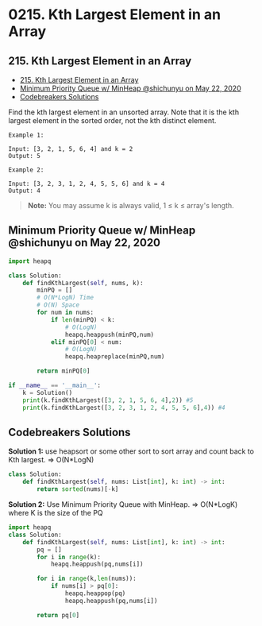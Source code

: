 # 0215. Kth Largest Element in an Array

## 215. Kth Largest Element in an Array

* [215. Kth Largest Element in an Array](0215.-kth-largest-element-in-an-array.md#215-kth-largest-element-in-an-array)
* [Minimum Priority Queue w/ MinHeap @shichunyu on May 22, 2020](0215.-kth-largest-element-in-an-array.md#minimum-priority-queue-w-minheap-shichunyu-on-may-22-2020)
* [Codebreakers Solutions](0215.-kth-largest-element-in-an-array.md#codebreakers-solutions)

Find the kth largest element in an unsorted array. Note that it is the kth largest element in the sorted order, not the kth distinct element.

```text
Example 1:

Input: [3, 2, 1, 5, 6, 4] and k = 2
Output: 5
```

```text
Example 2:

Input: [3, 2, 3, 1, 2, 4, 5, 5, 6] and k = 4
Output: 4
```

> **Note:** You may assume k is always valid, 1 ≤ k ≤ array's length.

## Minimum Priority Queue w/ MinHeap @shichunyu on May 22, 2020

```python
import heapq

class Solution:
    def findKthLargest(self, nums, k):
        minPQ = []
        # O(N*LogN) Time
        # O(N) Space
        for num in nums:
            if len(minPQ) < k:
                # O(LogN)
                heapq.heappush(minPQ,num)
            elif minPQ[0] < num:
                # O(LogN)
                heapq.heapreplace(minPQ,num)

        return minPQ[0]

if __name__ == '__main__':
    k = Solution()
    print(k.findKthLargest([3, 2, 1, 5, 6, 4],2)) #5
    print(k.findKthLargest([3, 2, 3, 1, 2, 4, 5, 5, 6],4)) #4
```

## Codebreakers Solutions

**Solution 1:** use heapsort or some other sort to sort array and count back to Kth largest. =&gt; O\(N\*LogN\)

```python
class Solution:
    def findKthLargest(self, nums: List[int], k: int) -> int:
        return sorted(nums)[-k]
```

**Solution 2:** Use Minimum Priority Queue with MinHeap. =&gt; O\(N\*LogK\) where K is the size of the PQ

```python
import heapq
class Solution:
    def findKthLargest(self, nums: List[int], k: int) -> int:
        pq = []
        for i in range(k):
            heapq.heappush(pq,nums[i])

        for i in range(k,len(nums)):
            if nums[i] > pq[0]:
                heapq.heappop(pq)
                heapq.heappush(pq,nums[i])

        return pq[0]
```

